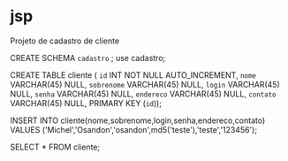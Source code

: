 # jsp
Projeto de cadastro de cliente


CREATE SCHEMA `cadastro` ;
use cadastro;

CREATE TABLE cliente (
  `id` INT NOT NULL AUTO_INCREMENT,
  `nome` VARCHAR(45) NULL,
  `sobrenome` VARCHAR(45) NULL,
  `login` VARCHAR(45) NULL,
  `senha` VARCHAR(45) NULL,
  `endereco` VARCHAR(45) NULL,
  `contato` VARCHAR(45) NULL,
  PRIMARY KEY (`id`));
  
  
INSERT INTO cliente(nome,sobrenome,login,senha,endereco,contato)
VALUES ('Michel','Osandon','osandon',md5('teste'),'teste','123456');

SELECT * FROM cliente;
